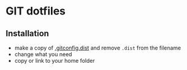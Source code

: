 # GIT dotfiles

## Installation

- make a copy of [.gitconfig.dist](.gitconfig.dist) and remove `.dist` from the filename
- change what you need
- copy or link to your home folder

